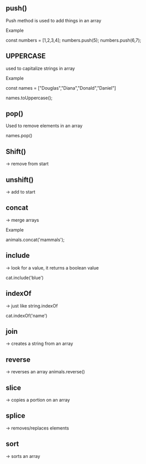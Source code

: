 ## push()

Push method is used to add things in an array

Example

const numbers = [1,2,3,4];
numbers.push(5);
numbers.push(6,7);

## UPPERCASE

used to capitalize strings in array

Example

const names = ["Douglas","Diana","Donald","Daniel"]

names.toUppercase();

## pop()
Used to remove elements in an array

names.pop()

## Shift()
 -> remove from start

## unshift()
 -> add to start

## concat
 -> merge arrays

 Example

 animals.concat('mammals');

## include
 -> look for a value, it returns a boolean value

 cat.include('blue')

## indexOf
 -> just like string.indexOf

 cat.indexOf('name')

## join
 -> creates a string from an array
    

## reverse
 -> reverses an array
    animals.reverse()

## slice
 -> copies a portion on an array

## splice
 -> removes/replaces elements

## sort
 -> sorts an array
